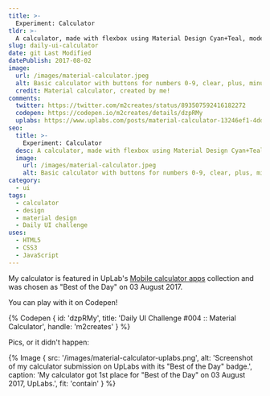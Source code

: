 ```yaml
---
title: >-
  Experiment: Calculator
tldr: >-
  A calculator, made with flexbox using Material Design Cyan+Teal, modeled after the ChromeOS Calculator.
slug: daily-ui-calculator
date: git Last Modified
datePublish: 2017-08-02
image:
  url: /images/material-calculator.jpeg
  alt: Basic calculator with buttons for numbers 0-9, clear, plus, minus, multiply, divide, and equals.
  credit: Material calculator, created by me!
comments:
  twitter: https://twitter.com/m2creates/status/893507592416182272
  codepen: https://codepen.io/m2creates/details/dzpRMy
  uplabs: https://www.uplabs.com/posts/material-calculator-13246ef1-4dd0-4d95-b67d-08ec02192c83
seo:
  title: >-
    Experiment: Calculator
  desc: A calculator, made with flexbox using Material Design Cyan+Teal, modeled after the ChromeOS Calculator.
  image:
    url: /images/material-calculator.jpeg
    alt: Basic calculator with buttons for numbers 0-9, clear, plus, minus, multiply, divide, and equals.
category:
  - ui
tags:
  - calculator
  - design
  - material design
  - Daily UI challenge
uses:
  - HTML5
  - CSS3
  - JavaScript
---
```


My calculator is featured in UpLab's [Mobile calculator apps](https://www.uplabs.com/collections/mobile-calculator-apps) collection and was chosen as "Best of the Day" on 03 August 2017.

You can play with it on Codepen!

{% Codepen { id: 'dzpRMy', title: 'Daily UI Challenge #004 :: Material Calculator', handle: 'm2creates' } %}

Pics, or it didn't happen:

{% Image {
  src: '/images/material-calculator-uplabs.png',
  alt: 'Screenshot of my calculator submission on UpLabs with its "Best of the Day" badge.',
  caption: 'My calculator got 1st place for "Best of the Day" on 03 August 2017, UpLabs.',
  fit: 'contain'
} %}
